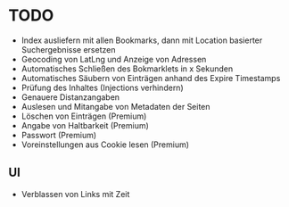# TODO #

- Index ausliefern mit allen Bookmarks, dann mit Location basierter Suchergebnisse ersetzen
- Geocoding von LatLng und Anzeige von Adressen
- Automatisches Schließen des Bokmarklets in x Sekunden
- Automatisches Säubern von Einträgen anhand des Expire Timestamps
- Prüfung des Inhaltes (Injections verhindern)
- Genauere Distanzangaben
- Auslesen und Mitangabe von Metadaten der Seiten
- Löschen von Einträgen (Premium)
- Angabe von Haltbarkeit (Premium)
- Passwort (Premium)
- Voreinstellungen aus Cookie lesen (Premium)

## UI ##

- Verblassen von Links mit Zeit